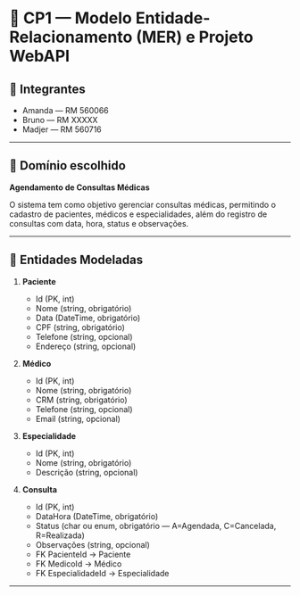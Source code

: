 # 📌 CP1 — Modelo Entidade-Relacionamento (MER) e Projeto WebAPI

## 👥 Integrantes
- Amanda — RM 560066  
- Bruno — RM XXXXX  
- Madjer — RM 560716  

---

## 🎯 Domínio escolhido
**Agendamento de Consultas Médicas**

O sistema tem como objetivo gerenciar consultas médicas, permitindo o cadastro de pacientes, médicos e especialidades, além do registro de consultas com data, hora, status e observações.

---

## 🧱 Entidades Modeladas
1. **Paciente**
   - Id (PK, int)
   - Nome (string, obrigatório)
   - Data (DateTime, obrigatório)
   - CPF (string, obrigatório)
   - Telefone (string, opcional)
   - Endereço (string, opcional)

2. **Médico**
   - Id (PK, int)
   - Nome (string, obrigatório)
   - CRM (string, obrigatório)
   - Telefone (string, opcional)
   - Email (string, opcional)

3. **Especialidade**
   - Id (PK, int)
   - Nome (string, obrigatório)
   - Descrição (string, opcional)

4. **Consulta**
   - Id (PK, int)
   - DataHora (DateTime, obrigatório)
   - Status (char ou enum, obrigatório — A=Agendada, C=Cancelada, R=Realizada)
   - Observações (string, opcional)
   - FK PacienteId → Paciente
   - FK MedicoId → Médico
   - FK EspecialidadeId → Especialidade

---

